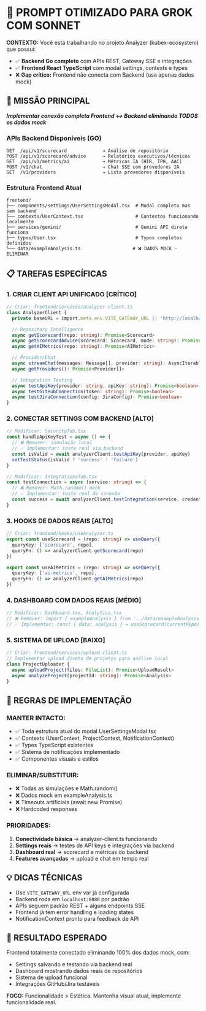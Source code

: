 # 🎯 PROMPT OTIMIZADO PARA GROK COM SONNET

**CONTEXTO:** Você está trabalhando no projeto Analyzer (kubex-ecosystem) que possui:

- ✅ **Backend Go completo** com APIs REST, Gateway SSE e integrações
- ✅ **Frontend React TypeScript** com modal settings, contexts e types
- ❌ **Gap crítico:** Frontend não conecta com Backend (usa apenas dados mock)

## 🚀 MISSÃO PRINCIPAL

***Implementar conexão completa Frontend ↔ Backend eliminando TODOS os dados mock***

### APIs Backend Disponíveis (GO)

```plaintext
GET  /api/v1/scorecard             → Análise de repositório
POST /api/v1/scorecard/advice      → Relatórios executivos/técnicos
GET  /api/v1/metrics/ai            → Métricas IA (HIR, TPH, AAC)
POST /v1/chat                      → Chat SSE com provedores IA
GET  /v1/providers                 → Lista provedores disponíveis
```

### Estrutura Frontend Atual

```plaintext
frontend/
├── components/settings/UserSettingsModal.tsx  # Modal completo mas sem backend
├── contexts/UserContext.tsx                   # Contextos funcionando localmente
├── services/gemini/                           # Gemini API direta funciona
├── types/User.tsx                             # Types completos definidos
└── data/exampleAnalysis.ts                   # ❌ DADOS MOCK - ELIMINAR
```

## 📋 TAREFAS ESPECÍFICAS

### **1. CRIAR CLIENT API UNIFICADO** [CRÍTICO]

```typescript
// Criar: frontend/services/analyzer-client.ts
class AnalyzerClient {
  private baseURL = import.meta.env.VITE_GATEWAY_URL || 'http://localhost:8080'

  // Repository Intelligence
  async getScorecard(repo: string): Promise<Scorecard>
  async getScorecardAdvice(scorecard: Scorecard, mode: string): Promise<Report>
  async getAIMetrics(repo: string): Promise<AIMetrics>

  // Provider/Chat
  async streamChat(messages: Message[], provider: string): AsyncIterable<ChatChunk>
  async getProviders(): Promise<Provider[]>

  // Integration Testing
  async testApiKey(provider: string, apiKey: string): Promise<boolean>
  async testGitHubConnection(token: string): Promise<boolean>
  async testJiraConnection(config: JiraConfig): Promise<boolean>
}
```

### **2. CONECTAR SETTINGS COM BACKEND** [ALTO]

```typescript
// Modificar: SecurityTab.tsx
const handleApiKeyTest = async () => {
  // ❌ Remover: simulação local
  // ✅ Implementar: teste real via backend
  const isValid = await analyzerClient.testApiKey(provider, apiKey)
  setTestStatus(isValid ? 'success' : 'failure')
}

// Modificar: IntegrationsTab.tsx
const testConnection = async (service: string) => {
  // ❌ Remover: Math.random() mock
  // ✅ Implementar: teste real de conexão
  const success = await analyzerClient.testIntegration(service, credentials)
}
```

### **3. HOOKS DE DADOS REAIS** [ALTO]

```typescript
// Criar: frontend/hooks/useAnalyzer.ts
export const useScorecard = (repo: string) => useQuery({
  queryKey: ['scorecard', repo],
  queryFn: () => analyzerClient.getScorecard(repo)
})

export const useAIMetrics = (repo: string) => useQuery({
  queryKey: ['ai-metrics', repo],
  queryFn: () => analyzerClient.getAIMetrics(repo)
})
```

### **4. DASHBOARD COM DADOS REAIS** [MÉDIO]

```typescript
// Modificar: Dashboard.tsx, Analytics.tsx
// ❌ Remover: import { exampleAnalysis } from '../data/exampleAnalysis'
// ✅ Implementar: const { data: analysis } = useScorecard(currentRepo)
```

### **5. SISTEMA DE UPLOAD** [BAIXO]

```typescript
// Criar: frontend/services/upload-client.ts
// Implementar upload direto de projetos para análise local
class ProjectUploader {
  async uploadProject(files: FileList): Promise<UploadResult>
  async analyzeProject(projectId: string): Promise<Analysis>
}
```

## 🎯 REGRAS DE IMPLEMENTAÇÃO

### **MANTER INTACTO:**

- ✅ Toda estrutura atual do modal UserSettingsModal.tsx
- ✅ Contexts (UserContext, ProjectContext, NotificationContext)
- ✅ Types TypeScript existentes
- ✅ Sistema de notificações implementado
- ✅ Componentes visuais e estilos

### **ELIMINAR/SUBSTITUIR:**

- ❌ Todas as simulações e Math.random()
- ❌ Dados mock em exampleAnalysis.ts
- ❌ Timeouts artificiais (await new Promise)
- ❌ Hardcoded responses

### **PRIORIDADES:**

1. **Conectividade básica** → analyzer-client.ts funcionando
2. **Settings reais** → testes de API keys e integrações via backend
3. **Dashboard real** → scorecard e métricas do backend
4. **Features avançadas** → upload e chat em tempo real

## 💡 DICAS TÉCNICAS

- Use `VITE_GATEWAY_URL` env var já configurada
- Backend roda em `localhost:8080` por padrão
- APIs seguem padrão REST + alguns endpoints SSE
- Frontend já tem error handling e loading states
- NotificationContext pronto para feedback de API

## 🚀 RESULTADO ESPERADO

Frontend totalmente conectado eliminando 100% dos dados mock, com:

- Settings salvando e testando via backend real
- Dashboard mostrando dados reais de repositórios
- Sistema de upload funcional
- Integrações GitHub/Jira testáveis

**FOCO:** Funcionalidade > Estética. Mantenha visual atual, implemente funcionalidade real.

